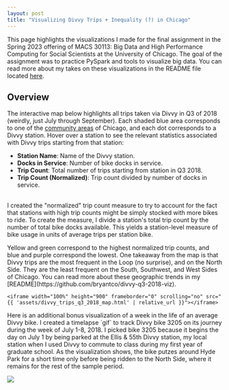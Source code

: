 ```yaml
---
layout: post
title: "Visualizing Divvy Trips + Inequality (?) in Chicago"
---
```

This page highlights the visualizations I made for the final assignment in
the Spring 2023 offering of MACS 30113: Big Data and High Performance Computing for Social Scientists at the University of Chicago.
The goal of the assignment was to practice PySpark and tools to visualize big data. You can read more about my takes on these visualizations
in the README file located [here](https://github.com/bryantco/divvy-q3-2018-viz).

<h2>Overview</h2>
<p> The interactive map below highlights all trips taken via Divvy in Q3
of 2018 (weirdly, just July through September). Each shaded blue area corresponds to one of the
<a href="https://www.chicago.gov/content/dam/city/depts/dgs/InformationTechnology/GIS/MapBook_Community_Areas.pdf">community areas</a>
of Chicago, and each dot corresponds to a Divvy station. Hover over a station to see the relevant statistics associated with
Divvy trips starting from that station: <br>
<ul>
 <li><b>Station Name</b>: Name of the Divvy station.</li>
 <li><b>Docks in Service</b>: Number of bike docks in service.</li>
 <li><b>Trip Count</b>: Total number of trips starting from station in Q3 2018.</li>
 <li><b>Trip Count (Normalized)</b>: Trip count divided by number of docks in service.</li>
</ul>
<br>
I created the "normalized" trip count measure to try to account for the fact that stations with high trip counts
might be simply stocked with more bikes to ride. To create the measure, I divide a station's total trip count by
the number of total bike docks available. This yields a station-level measure of bike usage in units
of average trips per station bike.
</p>

<p>
Yellow and green correspond to the highest normalized trip counts, and blue and purple correspond
the lowest. One takeaway from the map is that Divvy trips are the most frequent in the Loop (no surprise),
and on the North Side. They are the least frequent on the South, Southwest, and West Sides of Chicago.
You can read more about these geographic trends in my [README](https://github.com/bryantco/divvy-q3-2018-viz).
</p>


<div class="container">

    <iframe width="100%" height="900" frameborder="0" scrolling="no" src="{{ 'assets/divvy_trips_q3_2018_map.html' | relative_url }}"></iframe>

</div> <!-- /.container -->

<p>
Here is an additional bonus visualization of a week in the life of an average Divvy bike. I created a timelapse `gif` to track Divvy bike 3205
on its journey during the week of July 1-8, 2018. I picked bike 3205 because it begins the day on July 1 by being parked at
the Ellis & 55th Divvy station, my local station when I used Divvy to commute to class during my first year of graduate school. As the visualization shows, the bike putzes around Hyde Park for a short time only before being ridden to the North Side, where it remains for the rest of the sample period.
</p>

<div>
  	<img src="{{ 'assets/bike_3205.gif' | relative_url }}" />
</div>
